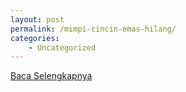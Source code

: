 ```yaml
---
layout: post
permalink: /mimpi-cincin-emas-hilang/
categories:
    - Uncategorized
---
```


[Baca Selengkapnya](/02)